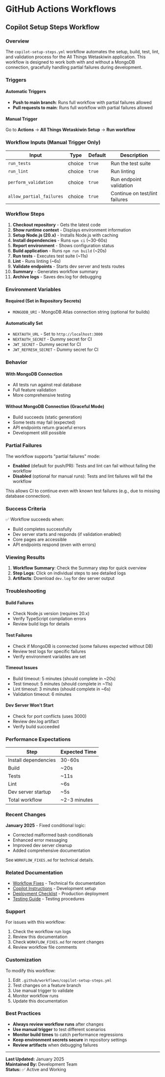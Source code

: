 # GitHub Actions Workflows

## Copilot Setup Steps Workflow

### Overview
The `copilot-setup-steps.yml` workflow automates the setup, build, test, lint, and validation process for the All Things Wetaskiwin application. This workflow is designed to work both with and without a MongoDB connection, gracefully handling partial failures during development.

### Triggers

#### Automatic Triggers
- **Push to main branch**: Runs full workflow with partial failures allowed
- **Pull requests to main**: Runs full workflow with partial failures allowed

#### Manual Trigger
Go to **Actions** → **All Things Wetaskiwin Setup** → **Run workflow**

### Workflow Inputs (Manual Trigger Only)

| Input | Type | Default | Description |
|-------|------|---------|-------------|
| `run_tests` | choice | `true` | Run the test suite |
| `run_lint` | choice | `true` | Run linting |
| `perform_validation` | choice | `true` | Run endpoint validation |
| `allow_partial_failures` | choice | `true` | Continue on test/lint failures |

### Workflow Steps

1. **Checkout repository** - Gets the latest code
2. **Show runtime context** - Displays environment information
3. **Setup Node.js (20.x)** - Installs Node.js with caching
4. **Install dependencies** - Runs `npm ci` (~30-60s)
5. **Report environment** - Shows configuration status
6. **Build application** - Runs `npm run build` (~20s)
7. **Run tests** - Executes test suite (~11s)
8. **Lint** - Runs linting (~6s)
9. **Validate endpoints** - Starts dev server and tests routes
10. **Summary** - Generates workflow summary
11. **Archive logs** - Saves dev.log for debugging

### Environment Variables

#### Required (Set in Repository Secrets)
- `MONGODB_URI` - MongoDB Atlas connection string (optional for builds)

#### Automatically Set
- `NEXTAUTH_URL` - Set to `http://localhost:3000`
- `NEXTAUTH_SECRET` - Dummy secret for CI
- `JWT_SECRET` - Dummy secret for CI
- `JWT_REFRESH_SECRET` - Dummy secret for CI

### Behavior

#### With MongoDB Connection
- All tests run against real database
- Full feature validation
- More comprehensive testing

#### Without MongoDB Connection (Graceful Mode)
- Build succeeds (static generation)
- Some tests may fail (expected)
- API endpoints return graceful errors
- Development still possible

### Partial Failures

The workflow supports "partial failures" mode:

- **Enabled** (default for push/PR): Tests and lint can fail without failing the workflow
- **Disabled** (optional for manual runs): Tests and lint failures will fail the workflow

This allows CI to continue even with known test failures (e.g., due to missing database connection).

### Success Criteria

✅ Workflow succeeds when:
- Build completes successfully
- Dev server starts and responds (if validation enabled)
- Core pages are accessible
- API endpoints respond (even with errors)

### Viewing Results

1. **Workflow Summary**: Check the Summary step for quick overview
2. **Step Logs**: Click on individual steps to see detailed logs
3. **Artifacts**: Download `dev.log` for dev server output

### Troubleshooting

#### Build Failures
- Check Node.js version (requires 20.x)
- Verify TypeScript compilation errors
- Review build logs for details

#### Test Failures
- Check if MongoDB is connected (some failures expected without DB)
- Review test logs for specific failures
- Verify environment variables are set

#### Timeout Issues
- Build timeout: 5 minutes (should complete in ~20s)
- Test timeout: 5 minutes (should complete in ~11s)
- Lint timeout: 3 minutes (should complete in ~6s)
- Validation timeout: 6 minutes

#### Dev Server Won't Start
- Check for port conflicts (uses 3000)
- Review dev.log artifact
- Verify build succeeded

### Performance Expectations

| Step | Expected Time |
|------|--------------|
| Install dependencies | 30-60s |
| Build | ~20s |
| Tests | ~11s |
| Lint | ~6s |
| Dev server startup | ~5s |
| Total workflow | ~2-3 minutes |

### Recent Changes

**January 2025** - Fixed conditional logic:
- Corrected malformed bash conditionals
- Enhanced error messaging
- Improved dev server cleanup
- Added comprehensive documentation

See `WORKFLOW_FIXES.md` for technical details.

### Related Documentation

- [Workflow Fixes](./WORKFLOW_FIXES.md) - Technical fix documentation
- [Copilot Instructions](../copilot-instructions.md) - Development setup
- [Deployment Checklist](../../DEPLOYMENT_CHECKLIST.md) - Production deployment
- [Testing Guide](../../TESTING_GUIDE.md) - Testing procedures

### Support

For issues with this workflow:
1. Check the workflow run logs
2. Review this documentation
3. Check `WORKFLOW_FIXES.md` for recent changes
4. Review workflow file comments

### Customization

To modify this workflow:
1. Edit `.github/workflows/copilot-setup-steps.yml`
2. Test changes on a feature branch
3. Use manual trigger to validate
4. Monitor workflow runs
5. Update this documentation

### Best Practices

- **Always review workflow runs** after changes
- **Use manual trigger** to test different scenarios
- **Monitor build times** to catch performance regressions
- **Keep environment secrets secure** in repository settings
- **Review artifacts** when debugging failures

---

**Last Updated:** January 2025  
**Maintained By:** Development Team  
**Status:** ✅ Active and Working
